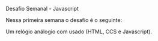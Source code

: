 Desafio Semanal - Javascript

Nessa primeira semana o desafio é o seguinte:

Um relógio análogio com  usado (HTML, CCS e Javascript).


